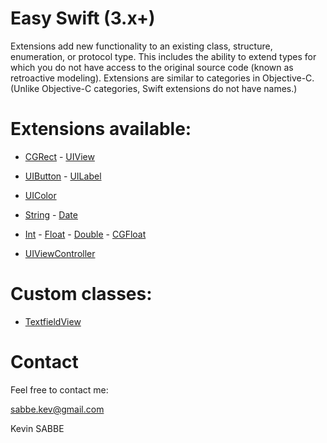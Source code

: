 # Easy Swift (3.x+)

Extensions add new functionality to an existing class, structure, enumeration, or protocol type. This includes the ability to extend types for which you do not have access to the original source code (known as retroactive modeling). Extensions are similar to categories in Objective-C. (Unlike Objective-C categories, Swift extensions do not have names.)

# Extensions available:

- [CGRect](EasySwift/EasySwift/CGRect.swift) - [UIView](EasySwift/EasySwift/UIView.swift) 

- [UIButton](EasySwift/EasySwift/UIButton.swift) - [UILabel](EasySwift/EasySwift/UILabel.swift)

- [UIColor](EasySwift/EasySwift/UIColor.swift)

- [String](EasySwift/EasySwift/String.swift) - [Date](EasySwift/EasySwift/Date.swift) 

- [Int](EasySwift/EasySwift/Int.swift) - [Float](EasySwift/EasySwift/Float.swift) - [Double](EasySwift/EasySwift/Double.swift) - [CGFloat](EasySwift/EasySwift/CGFloat.swift) 

- [UIViewController](EasySwift/EasySwift/UIViewController.swift)

# Custom classes:

- [TextfieldView](EasySwift/EasySwift/TextfieldView.swift)

# Contact

Feel free to contact me:

sabbe.kev@gmail.com

Kevin SABBE
